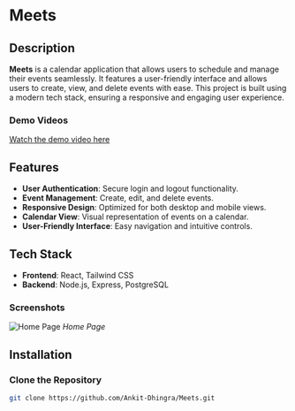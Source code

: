 # Meets

## Description

**Meets** is a calendar application that allows users to schedule and manage their events seamlessly. It features a user-friendly interface and allows users to create, view, and delete events with ease. This project is built using a modern tech stack, ensuring a responsive and engaging user experience.

### Demo Videos

[Watch the demo video here](https://github.com/user-attachments/assets/84262aee-d1c2-4ee9-b546-06337ad7190f)

## Features

- **User Authentication**: Secure login and logout functionality.
- **Event Management**: Create, edit, and delete events.
- **Responsive Design**: Optimized for both desktop and mobile views.
- **Calendar View**: Visual representation of events on a calendar.
- **User-Friendly Interface**: Easy navigation and intuitive controls.

## Tech Stack

- **Frontend**: React, Tailwind CSS
- **Backend**: Node.js, Express, PostgreSQL



### Screenshots

![Home Page](https://github.com/user-attachments/assets/c1103df3-25df-4a20-850a-7da4b0a88c61)
*Home Page*



## Installation

### Clone the Repository

```bash
git clone https://github.com/Ankit-Dhingra/Meets.git
